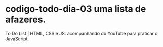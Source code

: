# codigo-todo-dia-03 uma lista de afazeres.
To Do List | HTML, CSS e JS. acompanhando do YouTube para praticar o JavaScript.

